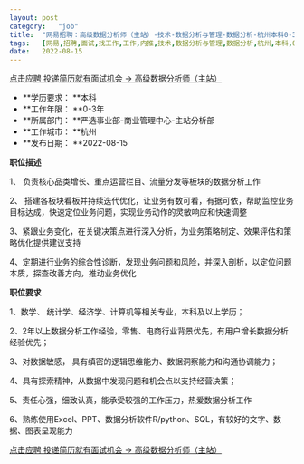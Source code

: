 ```yaml
---
layout:	post
category:	"job"
title:	"网易招聘：高级数据分析师（主站）-技术-数据分析与管理-数据分析-杭州本科0-3年"
tags:	[网易,招聘,面试,找工作,工作,内推,技术,数据分析与管理,数据分析,杭州,本科,0-3年]
date:	2022-08-15
---
```


[点击应聘 投递简历就有面试机会 ->  高级数据分析师（主站）](http://mobile.bole.netease.com/bole/boleDetail?id=42071&employeeId=346f03c3cda5f04c&key=all)



- **学历要求： **本科
- **工作年限： **0-3年
- **所属部门： **严选事业部-商业管理中心-主站分析部
- **工作城市： **杭州
- **发布日期： **2022-08-15



**职位描述**

1、 负责核心品类增长、重点运营栏目、流量分发等板块的数据分析工作

2、 搭建各板块看板并持续迭代优化，让业务有数可看，有据可依，帮助监控业务目标达成，快速定位业务问题，实现业务动作的灵敏响应和快速调整

3、紧跟业务变化，在关键决策点进行深入分析，为业务策略制定、效果评估和策略优化提供建议支持

4、定期进行业务的综合性诊断，发现业务问题和风险，并深入剖析，以定位问题本质，探查改善方向，推动业务优化



**职位要求**

1、数学、 统计学、经济学、计算机等相关专业，本科及以上学历；

2、2年以上数据分析工作经验，零售、电商行业背景优先，有用户增长数据分析经验优先；

3、对数据敏感， 具有缜密的逻辑思维能力、数据洞察能力和沟通协调能力；

4、具有探索精神，从数据中发现问题和机会点以支持经营决策；

5、责任心强，细致认真，能承受较强的工作压力，热爱数据分析工作

6、熟练使用Excel、PPT、数据分析软件R/python、SQL，有较好的文字、数据、图表呈现能力



[点击应聘 投递简历就有面试机会 ->  高级数据分析师（主站）](http://mobile.bole.netease.com/bole/boleDetail?id=42071&employeeId=346f03c3cda5f04c&key=all)